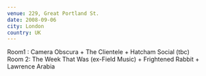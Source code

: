 ```yaml
---
venue: 229, Great Portland St.
date: 2008-09-06
city: London
country: UK
---
```


Room1 : Camera Obscura + The Clientele + Hatcham Social (tbc)  
Room 2: The Week That Was (ex-Field Music) + Frightened Rabbit + Lawrence Arabia